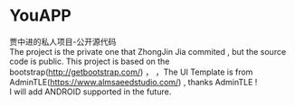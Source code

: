 # YouAPP
贾中进的私人项目-公开源代码<br/>
The project is the private one that ZhongJin Jia commited , but the source code is public. 
This project is based on the bootstrap(http://getbootstrap.com/) ，
，The UI Template is from AdminTLE(https://www.almsaeedstudio.com/) , thanks AdminTLE !  
I will add ANDROID supported in the future. 
